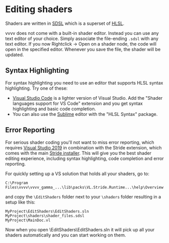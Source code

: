 # Editing shaders

Shaders are written in [SDSL](https://doc.stride3d.net/latest/en/manual/graphics/effects-and-shaders/shading-language/index.html) which is a superset of [HLSL](http://msdn.microsoft.com/en-us/library/windows/desktop/bb509561%28v=vs.85%29.aspx).

vvvv does not come with a built-in shader editor. Instead you can use any text editor of your choice. Simply associate the file-ending `.sdsl` with any text editor. If you now Rightclick -> Open on a shader node, the code will open in the specified editor. Whenever you save the file, the shader will be updated.

## Syntax Highlighting
For syntax highlighting you need to use an editor that supports HLSL syntax highlighting. Try one of these:

* [Visual Studio Code](https://code.visualstudio.com/docs/?dv=win) is a lighter version of Visual Studio. Add the "Shader languages support for VS Code" extension and you get syntax highlighting and basic code completion.
* You can also use the [Sublime](https://www.sublimetext.com/) editor with the "HLSL Syntax" package. 

## Error Reporting
For serious shader coding you'll not want to miss error reporting, which requires [Visual Studio 2019](https://visualstudio.microsoft.com/) in combination with the Stride extension, which comes with the main [Stride installer](https://stride3d.net/download/). This will give you the best shader editing experience, including syntax highlighting, code completion and error reporting.

For quickly setting up a VS solution that holds all your shaders, go to:

    C:\Program Files\vvvv\vvvv_gamma_...\lib\packs\VL.Stride.Runtime...\help\Overview

and copy the `\EditShaders` folder next to your `\shaders` folder resulting in a setup like this:

    MyProject\EditShaders\EditShaders.sln
    MyProject\shaders\shader_files.sdsl
    MyProject\MainDoc.vl

Now when you open \EditShaders\EditShaders.sln it will pick up all your shaders automatically and you can start working on them.